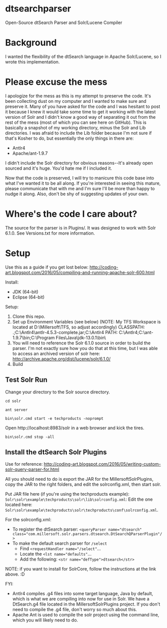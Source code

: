 # dtsearchparser
Open-Source dtSearch Parser and Solr/Lucene Compiler

# Background
I wanted the flexibility of the dtSearch language in Apache Solr/Lucene, so I wrote this implementation.

# Please excuse the mess
I apologize for the mess as this is my attempt to preserve the code.  It's been collecting dust on my computer and I wanted to make sure and preserve it.  Many of you have asked for the code and I was hesitant to post it because I knew it would take some time to get it working with the latest version of Solr and I didn't know a good way of separating it out from the rest of the mess (most of which you can see here on GitHub).
This is basically a snapshot of my working directory, minus the Solr and Lib directories.  I was afraid to include the Lib folder because I'm not sure if that's Kosher to do, but essentially the only things in there are:
* Antlr4
* Apache/ant-1.9.7

I didn't include the Solr directory for obvious reasons--It's already open sourced and it's huge.  You'd hate me if I included it.

Now that the code is preserved, I will try to manicure this code base into what I've wanted it to be all along.
If you're interested in seeing this mature, please communicate that with me and I'm sure I'll be more than happy to nudge it along.
Also, don't be shy of suggesting updates of your own.

# Where's the code I care about?
The source for the parser is in Plugins/.
It was designed to work with Solr 6.1.0.  See Versions.txt for more information.

# Setup
Use this as a guide if you get lost below: http://coding-art.blogspot.com/2016/05/compiling-and-running-apache-solr-600.html

Install:
* JDK (64-bit)
* Eclipse (64-bit)

Setup:
1. Clone this repo.
2. Set up Environment Variables (see below)
	(NOTE: My TFS Workspace is located at D:\Millersoft\TFS, so adjust accordingly)
	CLASSPATH: .;C:\Antlr4\antlr-4.5.3-complete.jar;C:\Antlr4
	PATH: C:\Antlr4;C:\ant-1.9.7\bin;C:\Program Files\Java\jdk-13.0.1\bin\
3. You will need to reference the Solr 6.1.0 source in order to build the parser.  I'm not exactly sure how you do that at this time, but I was able to access an archived version of solr here: http://archive.apache.org/dist/lucene/solr/6.1.0/
3. Build

## Test Solr Run
Change your directory to the Solr source directory.

`cd solr`

`ant server`

`bin\solr.cmd start -e techproducts -noprompt`

Open http://localhost:8983/solr in a web browser and kick the tires.

`bin\solr.cmd stop -all`

## Install the dtSearch Solr Plugins
Use for reference: http://coding-art.blogspot.com/2016/05/writing-custom-solr-query-parser-for.html

All you should need to do is export the JAR for the MillersoftSolrPlugins, copy the JAR to the right folders, and edit the solrconfig.xml, then start solr.

Put JAR file here (if you're using the techproducts example): `Solr\solr\example\techproducts\solr\lib\solrconfig.xml`: Edit the one located here: `Solr\solr\example\techproducts\solr\techproducts\conf\solrconfig.xml`.

For the solrconfig.xml:
- To register the dtSearch parser:
	`<queryParser name="dtsearch" class="com.millersoft.solr.parsers.dtsearch.DtSearchQParserPlugin"/>`
- To make the default search parser for `/select`
	- Find `<requestHandler name="/select"`...
	- Locate the `<lst name="defaults"`...
	- Add the following:
		`<str name="defType">dtsearch</str>`

NOTE: if you want to install for SolrCore, follow the instructions at the link above. :D

FYI:
* Antlr4 compiles .g4 files into some target language, Java by default, which is what we are compiling into now for use in Solr.
		We have a DtSearch.g4 file located in the MillersoftSolrPlugins project.  If you don't need to compile the .g4 file, don't worry so much about this.
* Apache Ant is used to compile the solr project using the command line, which you will likely need to do.
